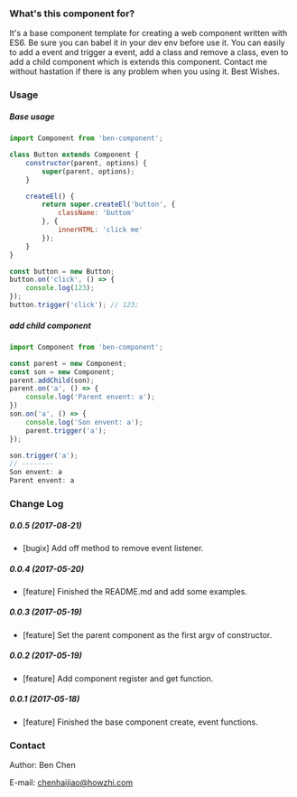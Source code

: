 ### What's this component for?

It's a base component template for creating a web component written with ES6. Be sure you can babel it in your dev env before use it. You can easily to add a event and trigger a event, add a class and remove a class, even to add a child component which is extends this component. Contact me without hastation if there is any problem when you using it. Best Wishes.

### Usage

##### Base usage

```js
import Component from 'ben-component';

class Button extends Component {
    constructor(parent, options) {
        super(parent, options);
    }

    createEl() {
        return super.createEl('button', {
            className: 'buttom'
        }, {
            innerHTML: 'click me'
        });
    }
}

const button = new Button;
button.on('click', () => {
    console.log(123);
});
button.trigger('click'); // 123;
```

##### add child component

```js
import Component from 'ben-component';

const parent = new Component;
const son = new Component;
parent.addChild(son);
parent.on('a', () => {
    console.log('Parent envent: a');
})
son.on('a', () => {
    console.log('Son envent: a');
    parent.trigger('a');
});

son.trigger('a');
// --------
Son envent: a
Parent envent: a
```

### Change Log

##### 0.0.5 (2017-08-21)
* [bugix] Add off method to remove event listener.

##### 0.0.4 (2017-05-20)
* [feature] Finished the README.md and add some examples.

##### 0.0.3 (2017-05-19)
* [feature] Set the parent component as the first argv of constructor.

##### 0.0.2 (2017-05-19)
* [feature] Add component register and get function.

##### 0.0.1 (2017-05-18)
* [feature] Finished the base component create, event functions.

### Contact

Author: Ben Chen

E-mail: chenhaijiao@howzhi.com

